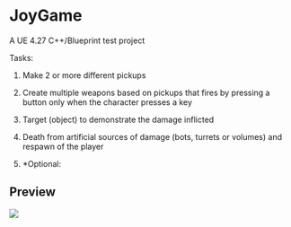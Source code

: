 # JoyGame
 
A UE 4.27 C++/Blueprint test project

Tasks:

1. Make 2 or more different pickups

2. Create multiple weapons based on pickups that fires by pressing a button only when the character presses a key

3. Target (object) to demonstrate the damage inflicted

4. Death from artificial sources of damage (bots, turrets or volumes) and respawn of the player

5. *Optional: 

## Preview

![](https://github.com/Naify/JoyGame/blob/main/Img/joygame.gif)
